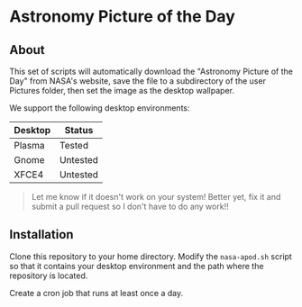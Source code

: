 # Astronomy Picture of the Day

## About

This set of scripts will automatically download the "Astronomy Picture of the Day" from NASA's website, save the file to a subdirectory of the user Pictures folder, then set the image as the desktop wallpaper. 

We support the following desktop environments: 

Desktop | Status
------- | ------
Plasma  | Tested
Gnome   | Untested
XFCE4   | Untested

> Let me know if it doesn't work on your system! Better yet, fix it and submit a pull request so I don't have to do any work!!

## Installation 

Clone this repository to your home directory. Modify the `nasa-apod.sh` script so that it contains your desktop environment and the path where the repository is located. 

Create a cron job that runs at least once a day. 

